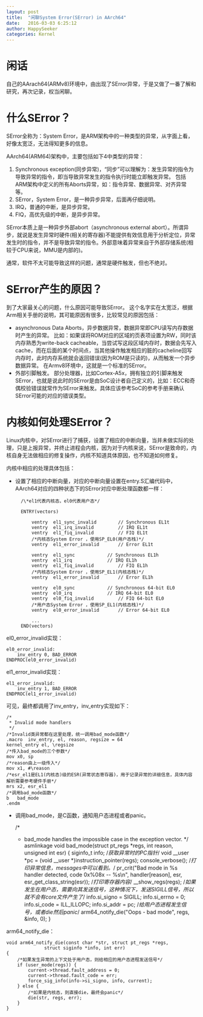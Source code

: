 ```yaml
---
layout: post
title:  "闲聊System Error(SError) in AArch64"
date:   2016-03-03 6:25:12
author: HappySeeker
categories: Kernel
---
```


# 闲话

自己的AArach64(ARMv8)环境中，由出现了SError异常，于是又做了一番了解和研究，再次记录，权当闲聊。

# 什么SError？

SError全称为：System Error，是ARM架构中的一种类型的异常，从字面上看，好像太宽泛，无法得知更多的信息。

AArch64(ARM64)架构中，主要包括如下4中类型的异常：

1. Synchronous exception(同步异常)，“同步”可以理解为：发生异常的指令为导致异常的指令，即当导致异常发生的指令执行时能立即触发异常。 包括ARM架构中定义的所有Aborts异常，如：指令异常、数据异常、对齐异常等。
2. SError，System Error，是一种异步异常，后面再仔细说明。
3. IRQ，普通的中断，是异步异常。
4. FIQ，高优先级的中断，是异步异常。

SError本质上是一种异步外部abort（asynchronous external abort）。所谓异步，就说是发生异常时硬件(相关的寄存器)不能提供有效信息用于分析定位，异常发生时的指令，并不是导致异常的指令。外部意味着异常来自于外部存储系统(相较于CPU来说，MMU是内部的)。

通常，软件不太可能导致这样的问题，通常是硬件触发，但也不绝对。

# SError产生的原因？

到了大家最关心的问题，什么原因可能导致SError。 这个名字实在太宽泛，根据Arm相关手册的说明，其可能原因有很多，比较常见的原因包括：

- asynchronous Data Aborts，异步数据异常，数据异常即CPU读写内存数据时产生的异常。 比如：如果误将ROM对应的区域的页表项设置为RW，同时该内存熟悉为write-back cacheable，当尝试写这段区域内存时，数据会先写入cache，而在后面的某个时间点，当其他操作触发相应的脏的cacheline回写内存时，此时内存系统就会返回错误(因为ROM是只读的)，从而触发一个异步数据异常。 在Armv8环境中，这就是一个标准的SError。
- 外部引脚触发。 部分处理器，比如Cortex-A5x，拥有独立的引脚来触发SError，也就是说此时的SError是由SoC设计者自己定义的，比如：ECC和奇偶校验错误就常作为SError来触发。具体应该参考SoC的参考手册来确认SError可能的对应的错误类型。


# 内核如何处理SError？

Linux内核中，对SError进行了捕获，设置了相应的中断向量，当并未做实际的处理，只是上报异常，并终止进程会内核，因为对于内核来说，SError是致命的，内核自身无法做相应的修复操作，内核不知道具体原因，也不知道如何修复。

内核中相应的处理具体包括：

- 设置了相应的中断向量，对应的中断向量设置在entry.S汇编代码中，AArch64对应的四种状态下的SError对应中断处理函数都一样：

		/\*el1代表内核态，el0代表用户态*/
	
		ENTRY(vectors)
	
			ventry	el1_sync_invalid		// Synchronous EL1t 
			ventry	el1_irq_invalid			// IRQ EL1t
			ventry	el1_fiq_invalid			// FIQ EL1t
			/*内核态System Error ，使用SP_EL0(用户态栈)*/
			ventry	el1_error_invalid		// Error EL1t
		
			ventry	el1_sync			// Synchronous EL1h
			ventry	el1_irq				// IRQ EL1h
			ventry	el1_fiq_invalid			// FIQ EL1h
			/*内核态System Error ，使用SP_EL1(内核态栈)*/
			ventry	el1_error_invalid		// Error EL1h
		
			ventry	el0_sync			// Synchronous 64-bit EL0
			ventry	el0_irq				// IRQ 64-bit EL0
			ventry	el0_fiq_invalid			// FIQ 64-bit EL0
			/*用户态System Error ，使用SP_EL1(内核态栈)*/
			ventry	el0_error_invalid		// Error 64-bit EL0	
		
			...
		END(vectors)

el0\_error_invalid实现：

	el0_error_invalid:
		inv_entry 0, BAD_ERROR
	ENDPROC(el0_error_invalid)

el1\_error_invalid实现：

	el1_error_invalid:
		inv_entry 1, BAD_ERROR
	ENDPROC(el1_error_invalid)

可见，最终都调用了inv_entry，inv_entry实现如下：

	/*
	 * Invalid mode handlers
	 */
 	/*Invalid类异常都在这里处理，统一调用bad_mode函数*/
	.macro	inv_entry, el, reason, regsize = 64
	kernel_entry el, \regsize
	/*传入bad_mode的三个参数*/
	mov	x0, sp
	/*reason由上一级传入*/
	mov	x1, #\reason
	/*esr_el1是EL1(内核态)级的ESR(异常状态寄存器)，用于记录异常的详细信息，具体内容解析需要参考硬件手册*/
	mrs	x2, esr_el1
	/*调用bad_mode函数*/
	b	bad_mode
	.endm


- 调用bad_mode，是C函数，通知用户态进程或者panic。

	/*
	 * bad_mode handles the impossible case in the exception vector.
	 */
	asmlinkage void bad_mode(struct pt_regs *regs, int reason, unsigned int esr)
	{
		siginfo_t info;
		/*获取异常时的PC指针*/
		void __user *pc = (void __user *)instruction_pointer(regs);
		console_verbose();
		/*打印异常信息，messages中可以看到。*/
		pr_crit("Bad mode in %s handler detected, code 0x%08x -- %s\n",
			handler[reason], esr, esr_get_class_string(esr));
		/*打印寄存器内容*/
		__show_regs(regs);
		/*如果发生在用户态，需要向其发送信号，这种情况下，发送SIGILL信号，所以就不会有core文件产生了*/
		info.si_signo = SIGILL;
		info.si_errno = 0;
		info.si_code  = ILL_ILLOPC;
		info.si_addr  = pc;
		/*给用户态进程发生信号，或者die然后panic*/
		arm64_notify_die("Oops - bad mode", regs, &info, 0);
	}


arm64\_notify_die：

	void arm64_notify_die(const char *str, struct pt_regs *regs,
			      struct siginfo *info, int err)
	{
		/*如果发生异常的上下文处于用户态，则给相应的用户态进程发送信号*/
		if (user_mode(regs)) {
			current->thread.fault_address = 0;
			current->thread.fault_code = err;
			force_sig_info(info->si_signo, info, current);
		} else {
			/*如果是内核态，则直接die，最终会panic*/
			die(str, regs, err);
		}
	}

